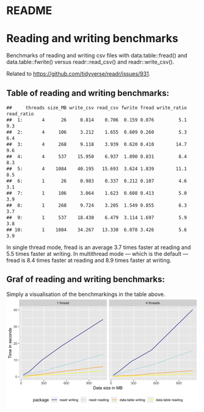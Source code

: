 README
================

# Reading and writing benchmarks

Benchmarks of reading and writing csv files with data.table::fread() and
data.table::fwrite() versus readr::read\_csv() and readr::write\_csv().

Related to
    <https://github.com/tidyverse/readr/issues/931>.

## Table of reading and writing benchmarks:

    ##     threads size_MB write_csv read_csv fwrite fread write_ratio read_ratio
    ##  1:       4      26     0.814    0.706  0.159 0.076         5.1        9.3
    ##  2:       4     106     3.212    1.655  0.609 0.260         5.3        6.4
    ##  3:       4     268     9.118    3.939  0.620 0.410        14.7        9.6
    ##  4:       4     537    15.950    6.937  1.890 0.831         8.4        8.3
    ##  5:       4    1084    40.195   15.693  3.624 1.839        11.1        8.5
    ##  6:       1      26     0.983    0.337  0.212 0.107         4.6        3.1
    ##  7:       1     106     3.064    1.623  0.608 0.413         5.0        3.9
    ##  8:       1     268     9.724    3.205  1.549 0.855         6.3        3.7
    ##  9:       1     537    18.430    6.479  3.114 1.697         5.9        3.8
    ## 10:       1    1084    34.267   13.330  6.078 3.426         5.6        3.9

In single thread mode, fread is an average 3.7 times faster at reading
and 5.5 times faster at writing. In multithread mode — which is the
default — fread is 8.4 times faster at reading and 8.9 times faster at
writing.

## Graf of reading and writing benchmarks:

Simply a visualisation of the benchmarkings in the table above.
![](README_files/figure-gfm/graph-1.png)<!-- -->
